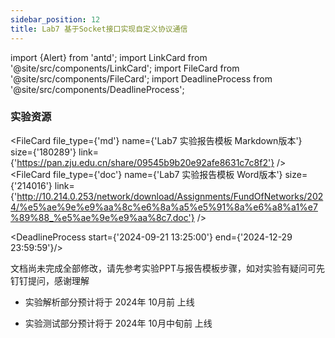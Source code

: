 ```yaml
---
sidebar_position: 12
title: Lab7 基于Socket接口实现自定义协议通信
---
```


import {Alert} from 'antd';
import LinkCard from '@site/src/components/LinkCard';
import FileCard from '@site/src/components/FileCard';
import DeadlineProcess from '@site/src/components/DeadlineProcess';

<h3 style={{color: '#006d75', marginTop: 0, marginBottom: 8}}>实验资源</h3>

<FileCard file_type={'md'} name={'Lab7 实验报告模板 Markdown版本'} size={'180289'} link={'https://pan.zju.edu.cn/share/09545b9b20e92afe8631c7c8f2'} />
<FileCard file_type={'doc'} name={'Lab7 实验报告模板 Word版本'} size={'214016'} link={'http://10.214.0.253/network/download/Assignments/FundOfNetworks/2024/%e5%ae%9e%e9%aa%8c%e6%8a%a5%e5%91%8a%e6%a8%a1%e7%89%88_%e5%ae%9e%e9%aa%8c7.doc'} />

<DeadlineProcess start={'2024-09-21 13:25:00'} end={'2024-12-29 23:59:59'}/>
<Alert message="文档正在撰写中，请稍后再来吧" type="warning" showIcon/>
<br/>

文档尚未完成全部修改，请先参考实验PPT与报告模板步骤，如对实验有疑问可先钉钉提问，感谢理解

* 实验解析部分预计将于 2024年 10月前 上线

* 实验测试部分预计将于 2024年 10月中旬前 上线